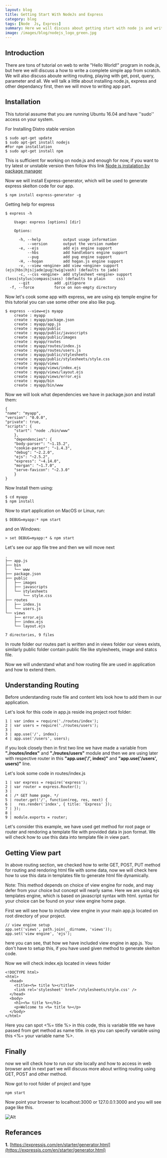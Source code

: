 ```yaml
---
layout: blog
title: Getting Start With NodeJs and Express
category: blog
tags: [Node  Js, Express] 
summary: Here we will discuss about getting start with node js and writing a basic  website using node js.
image: /images/blog/nodejs_logo_green.jpg
---
```


## Introduction

There are tons of tutorial on web to write "Hello World!" program in node.js, but here we will discuss a how to write a complete simple app from scratch. We will also discuss aboute writing routing, playing with get, post, query, parameter and all. We will talk a little about installing node.js, express and other dependancy first, then we will move to writing app part. 

## Installation
This tutorial assume that you are running Ubuntu 16.04 and have ''sudo'' access on your system. 

For Installing Distro stable version

```
$ sudo apt-get update
$ sudo apt-get install nodejs 
#For npm installation 
$ sudo apt-get install npm
```

This is sufficient for working on node.js and enough for now, if you want to try latest or unstable version then follow this link [Node js instalation by package manager](https://nodejs.org/en/download/package-manager/)


Now we will install Express-generator, which will be used to generate express skelton code for our app. 

	$ npm install express-generator -g

Getting help for express 

	$ express -h

		Usage: express [options] [dir]
	
	  	Options:
	
	  	  -h, --help          output usage information
	  	      --version       output the version number
	  	  -e, --ejs           add ejs engine support
	  	      --hbs           add handlebars engine support
	  	      --pug           add pug engine support
	  	  -H, --hogan         add hogan.js engine support
	  	  -v, --view <engine> add view <engine> support (ejs|hbs|hjs|jade|pug|twig|vash) (defaults to jade)
	  	  -c, --css <engine>  add stylesheet <engine> support (less|stylus|compass|sass) (defaults to plain 	css)	
  	      --git           add .gitignore
  	  -f, --force         force on non-empty directory



Now let's cook some app with express, we are using ejs temple engine for this tutorial you can use some other one also like pug. 


	$ express --view=ejs myapp
		create : myapp
		create : myapp/package.json
		create : myapp/app.js
		create : myapp/public
		create : myapp/public/javascripts
		create : myapp/public/images
		create : myapp/routes
		create : myapp/routes/index.js
		create : myapp/routes/users.js
		create : myapp/public/stylesheets
		create : myapp/public/stylesheets/style.css
		create : myapp/views
		create : myapp/views/index.ejs
		create : myapp/views/layout.ejs
		create : myapp/views/error.ejs
		create : myapp/bin
		create : myapp/bin/www



Now we will look what dependencies we have in package.json and install them:
	

	{
	"name": "myapp",
	"version": "0.0.0",
	"private": true,
	"scripts": {
		"start": "node ./bin/www"
		},
		"dependencies": {
    	"body-parser": "~1.15.2",
    	"cookie-parser": "~1.4.3",
    	"debug": "~2.2.0",
    	"ejs": "~2.5.2",
    	"express": "~4.14.0",
    	"morgan": "~1.7.0",
    	"serve-favicon": "~2.3.0"
    	}
    }


Now Install them using:

	$ cd myapp
	$ npm install

Now to start application on MacOS or Linux, run:

	$ DEBUG=myapp:* npm start

and on Windows: 

	> set DEBUG=myapp:* & npm start

Let's see our app file tree and then we will move next

	.
	├── app.js
	├── bin
	│   └── www
	├── package.json
	├── public
	│   ├── images
	│   ├── javascripts
	│   └── stylesheets
	│       └── style.css
	├── routes
	│   ├── index.js
	│   └── users.js
	└── views
	    ├── error.ejs
	    ├── index.ejs
	    └── layout.ejs
	
	7 directories, 9 files

In route folder our routes part is written and in views folder our views exists, similarly public folder contain public file like stylesheets, image and statcs file. 

Now we will understand what and how routing file are used in application and how to extend them. 

## Understanding Routing 
Before understanding route file and content lets look how to add them in our application. 

Let's look for this code in app.js reside inq project root folder:

	1 | var index = require('./routes/index');
	2 | var users = require('./routes/users');
	3 |
	3 | app.use('/', index);
	4 | app.use('/users', users);

if you look closely then in first two line we have made a variable from __"./routes/index"__ and __"./routes/users"__ module and then we are using later with respective router in this __"app.use('/', index)"__  and __"app.use('/users', users)"__ line.

Let's look some code in routes/index.js

	1 | var express = require('express');
	2 | var router = express.Router();
	3 | 
	4 | /* GET home page. */
	5 | router.get('/', function(req, res, next) {
	6 |   res.render('index', { title: 'Express' });
	7 | });
	8 | 
	9 | module.exports = router;

Let's  consider this example, we  have used get method for root page or router and rendoring  a  template file with provided data in json format. We will check how to use this data into template file in view part. 


## Getting View part 

In above routing section, we checked how to write GET, POST, PUT method for routing and rendoring html file with some data,  now we will check here how to use this data in templates file to generate html file dynamically. 

Note: This method depends on choice of view engine for node, and may defer from your choice but concept will nearly same. Here we are using ejs templates engine, which is based on javascript syntax with html. syntax for your choice can be found on your view engine home page. 

First we will see how to include view engine in your main app.js located on root directory of your project. 

```
// view engine setup
app.set('views', path.join(__dirname, 'views'));
app.set('view engine', 'ejs');
```
here you can see, that how we have included view engine in app.js. You don't have to setup this, if you have used given method to generate skelton code. 

Now we will check index.ejs located in views folder
```
<!DOCTYPE html>
<html>
  <head>
    <title><%= title %></title>
    <link rel='stylesheet' href='/stylesheets/style.css' />
  </head>
  <body>
    <h1><%= title %></h1>
    <p>Welcome to <%= title %></p>
  </body>
</html>
```

Here you can spot <%= title %> in this code, this is variable title we have passed from get method as name title. in ejs you can specify variable using this <%= your variable name %>. 


## Finally 

now we will check how to run our site locally and how to access in web browser and in next part we will discuss more about writing routing using GET, POST and other method. 

Now got to root folder of project and type
```
npm start 
```

Now point your browser to localhost:3000 or 127.0.0.1:3000 and you will see page like this. 

![Alt](/blog/images/post/express-start.png)




##  Referances  
**1.** [https://expressjs.com/en/starter/generator.html](https://expressjs.com/en/starter/generator.html)